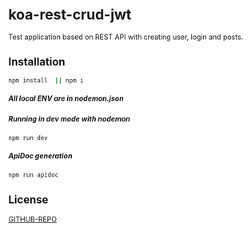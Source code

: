 # koa-rest-crud-jwt

Test application based on REST API with creating user, login and posts.

## Installation

```bash
npm install  || npm i
```
##### All local ENV are in nodemon.json
##### Running in dev mode with nodemon
```
npm run dev
```

##### ApiDoc generation
```bash
npm run apidoc
```


## License
[GITHUB-REPO](https://github.com/AndriiZil/koa-rest-crud-jwt)
